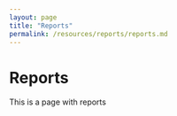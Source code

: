 ```yaml
---
layout: page
title: "Reports"
permalink: /resources/reports/reports.md
---
```

# Reports
This is a page with reports
